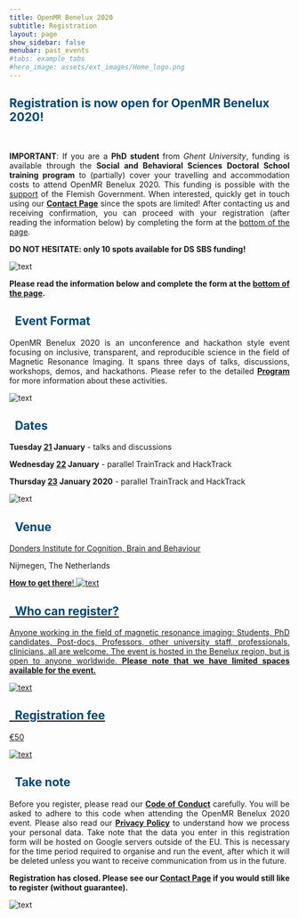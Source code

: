 ```yaml
---
title: OpenMR Benelux 2020
subtitle: Registration
layout: page
show_sidebar: false
menubar: past_events
#tabs: example_tabs
#hero_image: assets/ext_images/Home_logo.png
---
```


<!-- ## Register here! -->

## <span style="color:#004777"> Registration is now open for OpenMR Benelux 2020! </span>
<br>

<p><div style="text-align: justify"><b>IMPORTANT</b>: If you are a <b> PhD student </b> from <i>Ghent University</i>, funding is available through the <b>Social and Behavioral Sciences Doctoral School training program</b> to (partially) cover your travelling and accommodation costs to attend OpenMR Benelux 2020. This funding is possible with the <a href="../page-sponsors">support</a> of the Flemish Government. When interested, quickly get in touch using our <a href="../../page-contact"><b>Contact Page</b></a> since the spots are limited! After contacting us and receiving confirmation, you can proceed with your registration (after reading the information below) by completing the form at the <a href="../page-registration#locreg">bottom of the page</a>.</div></p>

<i class="far fa-arrow-alt-circle-right" style="position: relative; top: -3px; text-indent: 0px; vertical-align: middle; color:#000000"></i> <b>DO NOT HESITATE: only 10 spots available for DS SBS funding!</b>

<img src="../../assets/ext_images/2020/post_separator.png" alt="text"> 

<p><div style="text-align: justify"><b>Please read the information below and complete the form at the <a href="../page-registration#locreg">bottom of the page</a>.</b></div></p>

<h2 style="color:#004777"><i class="fas fa-lightbulb" style="position: relative; top: -3px; text-indent: 0px; vertical-align: middle; color:#004777"></i> &nbsp; Event Format</h2>
<p><div style="text-align: justify">OpenMR Benelux 2020 is an unconference and hackathon style event focusing on inclusive, transparent, and reproducible science in the field of Magnetic Resonance Imaging. It spans three days of talks, discussions, workshops, demos, and hackathons. Please refer to the detailed <a href="../page-program"><b>Program</b></a> for more information about these activities.</div></p>

<img src="../../assets/ext_images/2020/post_separator.png" alt="text"> 

<h2 style="color:#004777"><i class="fas fa-lightbulb" style="position: relative; top: -3px; text-indent: 0px; vertical-align: middle; color:#004777"></i> &nbsp; Dates</h2>
<p><div style="text-align: justify"><b>Tuesday <a href="../page-program#day1">21</a> January</b> - talks and discussions</div></p>
<p><div style="text-align: justify"><b>Wednesday <a href="../page-program#day2">22</a> January</b> - parallel TrainTrack and HackTrack</div></p>
<p><div style="text-align: justify"><b>Thursday <a href="../page-program#day3">23</a> January 2020</b> - parallel TrainTrack and HackTrack</div></p>

<img src="../../assets/ext_images/2020/post_separator.png" alt="text"> 

<h2 style="color:#004777"><i class="fas fa-lightbulb" style="position: relative; top: -3px; text-indent: 0px; vertical-align: middle; color:#004777"></i> &nbsp; Venue</h2>
<p><div style="text-align: justify"><a href="https://www.ru.nl/donders/">Donders Institute for Cognition, Brain and Behaviour</a></div></p>
<p><div style="text-align: justify">Nijmegen, The Netherlands</div></p>
<a href="../page-location-venue/"><b>How to get there</b>!

<img src="../../assets/ext_images/2020/post_separator.png" alt="text"> 

<h2 style="color:#004777"><i class="fas fa-lightbulb" style="position: relative; top: -3px; text-indent: 0px; vertical-align: middle; color:#004777"></i> &nbsp;  Who can register? </h2>

<p><div style="text-align: justify">Anyone working in the field of magnetic resonance imaging: Students, PhD candidates, Post-docs, Professors, other university staff, professionals, clinicians, all are welcome. The event is hosted in the Benelux region, but is open to anyone worldwide. <b>Please note that we have limited spaces available for the event.</b></div></p>

<img src="../../assets/ext_images/2020/post_separator.png" alt="text"> 

<h2 style="color:#004777"><i class="fas fa-lightbulb" style="position: relative; top: -3px; text-indent: 0px; vertical-align: middle; color:#004777"></i> &nbsp;  Registration fee </h2>
<p><div style="text-align: justify">€50</div></p>

<img src="../../assets/ext_images/2020/post_separator.png" alt="text"> 

<a name="locreg"></a>
<h2 style="color:#004777"><i class="fas fa-lightbulb" style="position: relative; top: -3px; text-indent: 0px; vertical-align: middle; color:#004777"></i> &nbsp; Take note</h2>
<p><div style="text-align: justify">Before you register, please read our <a href="../../page-code-of-conduct"><b>Code of Conduct</b></a> carefully. You will be asked to adhere to this code when attending the OpenMR Benelux 2020 event. Please also read our <a href="../../privacy-policy"><b>Privacy Policy</b></a> to understand how we process your personal data. Take note that the data you enter in this registration form will be hosted on Google servers outside of the EU. This is necessary for the time period required to organise and run the event, after which it will be deleted unless you want to receive communication from us in the future.</div></p>

<p><div style="text-align: justify"><b>Registration has closed. Please see our <a href="../../page-contact"><b>Contact Page</b></a> if you would still like to register (without guarantee).</b></div></p>

<!--
<p><div style="text-align: justify"><b><i>If the registration form does not display correctly on your device, you can also access the online registration form <a href="https://docs.google.com/forms/d/e/1FAIpQLSdH0RIwFbHj9xsJDDCReUCApOkocI8kU7O0CmEaYY_r2b-bJw/viewform?embedded=true">here</a>. </i></b></div></p>
-->

<!--

<style>
img {
  width: 30%;
  height: auto;
  display: inline-block;
}
.reg-form {
  position: relative;
  padding-bottom: 50%; // This is the aspect ratio
  overflow: hidden;
}
.reg-form iframe {
  position: absolute;
  top: 30px;
  left: 1px;
  width: 100% !important;
  height: 100% !important;
}
</style>
-->

<!--
<div class="reg-form"> 
<iframe src="https://docs.google.com/forms/d/e/1FAIpQLSdH0RIwFbHj9xsJDDCReUCApOkocI8kU7O0CmEaYY_r2b-bJw/viewform?embedded=true" width="640" height="1086" frameborder="0" marginheight="0" marginwidth="0" style="border:0" allowfullscreen>Laden…</iframe>
</div>
-->

<img src="../../assets/ext_images/2020/post_separator.png" alt="text"> 
<br>
<a href="#"><i class="fas fa-arrow-alt-circle-up" style="position: relative; top: -3px; text-indent: 0px; vertical-align: middle; color:#004777;"></i></a>

